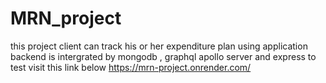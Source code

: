 # MRN_project
this project client can track his or her expenditure plan using application
backend is intergrated by mongodb , graphql apollo server and express
to test visit this link below 
https://mrn-project.onrender.com/
